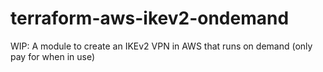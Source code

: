 # terraform-aws-ikev2-ondemand
WIP:  A module to create an IKEv2 VPN in AWS that runs on demand (only pay for when in use)

